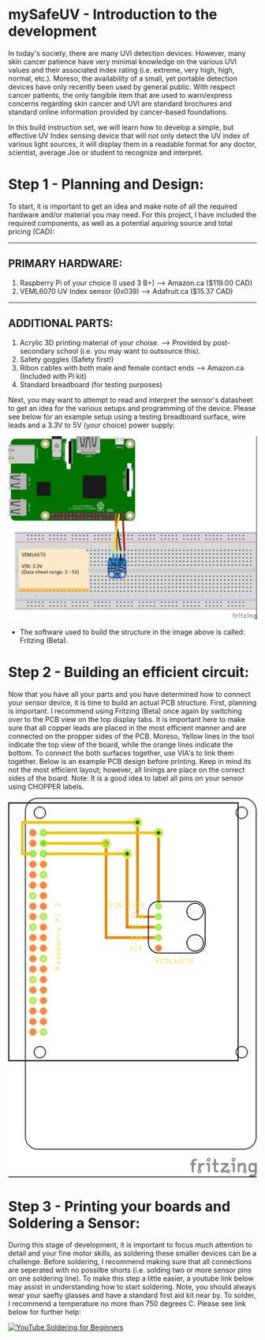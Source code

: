 # mySafeUV - Introduction to the development
In today's society, there are many UVI detection devices. However, many skin cancer patience have very minimal knowledge on the various UVI values and their associated index rating (i.e. extreme, very high, high, normal, etc.). Moreso, the availability of a small, yet portable detection devices have only recently been used by general public. With respect cancer patients, the only tangible item that are used to warn/express concerns regarding skin cancer and UVI are standard brochures and standard online information provided by cancer-based foundations.

In this build instruction set, we will learn how to develop a simple, but effective UV Index sensing device that will not only detect the UV index of various light sources, it will display them in a readable format for any doctor, scientist, average Joe or student to recognize and interpret.


# Step 1 - Planning and Design:

To start, it is important to get an idea and make note of all the required hardware and/or material you may need. For this project, I have included the required components, as well as a potential aquiring source and total pricing (CAD):

-----------------------------------------------------------------------------------
 PRIMARY HARDWARE:
-----------------------------------------------------------------------------------
  1) Raspberry Pi of your choice (I used 3 B+)
        --> Amazon.ca ($119.00 CAD)
  2) VEML6070 UV Index sensor (0x039) 
        --> Adafruit.ca ($15.37 CAD)
-----------------------------------------------------------------------------------
 ADDITIONAL PARTS:
-----------------------------------------------------------------------------------
  1) Acrylic 3D printing material of your choise.
        --> Provided by post-secondary school (i.e. you may want to outsource this).
  2) Safety goggles (Safety first!)
  3) Ribon cables with both male and female contact ends
        --> Amazon.ca (Included with Pi kit)
  4) Standard breadboard (for testing purposes)
  
  Next, you may want to attempt to read and interpret the sensor's datasheet to get an idea for the various setups and programming of the device. Please see below for an example setup using a testing breadboard surface, wire leads and a 3.3V to 5V (your choice) power supply:
  
![VEML6070 UV Index Breadboarding Prints](https://github.com/pctn0007/mySafeUV/blob/master/Documentation/mySafeUV_Breadboard_bb.jpg)

* The software used to build the structure in the image above is called: Fritzing (Beta).

# Step 2 - Building an efficient circuit:

Now that you have all your parts and you have determined how to connect your sensor device, it is time to build an actual PCB structure. First, planning is important. I recommend using Fritzing (Beta) once again by switching over to the PCB view on the top display tabs. It is important here to make sure that all copper leads are placed in the most efficient manner and are connected on the propper sides of the PCB. Moreso, Yellow lines in the tool indicate the top view of the board, while the orange lines indicate the bottom. To connect the both surfaces together, use VIA's to link them together. Below is an example PCB design before printing. Keep in mind its not the most efficient layout; however, all linings are place on the correct sides of the board. Note: It is a good idea to label all pins on your sensor using CHOPPER labels.

![PCB Diagram - Fritzing](https://github.com/pctn0007/mySafeUV/blob/master/Documentation/mySafeUV_Breadboard_pcb.jpg)

# Step 3 - Printing your boards and Soldering a Sensor:

During this stage of development, it is important to focus much attention to detail and your fine motor skills, as soldering these smaller devices can be a challenge. Before soldering, I recommend making sure that all connections are seperated with no possilbe shorts (i.e. solding two or more sensor pins on one soldering line). To make this step a little easier, a youtube link below may assist in understanding how to start soldering. Note, you should always wear your saefty glasses and have a standard first aid kit near by. To solder, I recommend a temperature no more than 750 degrees C. Please see link below for further help:

 [![YouTube Soldering for Beginners](https://img.youtube.com/vi/YOUTUBE_VIDEO_ID_HERE/0.jpg)](https://www.youtube.com/watch?v=oqV2xU1fee8)



